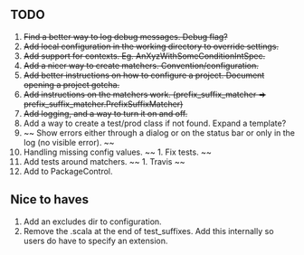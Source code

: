 ## TODO ##

1. ~~Find a better way to log debug messages. Debug flag?~~ 
1. ~~Add local configuration in the working directory to override settings.~~
1. ~~Add support for contexts. Eg. AnXyzWithSomeConditionIntSpec.~~
1. ~~Add a nicer way to create matchers. Convention/configuration.~~
1. ~~Add better instructions on how to configure a project. Document opening a project gotcha.~~
1. ~~Add instructions on the matchers work. (prefix_suffix_matcher => prefix_suffix_matcher.PrefixSuffixMatcher)~~
1. ~~Add logging, and a way to turn it on and off.~~
1. Add a way to create a test/prod class if not found. Expand a template?
1. ~~ Show errors either through a dialog or on the status bar or only in the log (no visible error). ~~
1. Handling missing config values.
~~ 1. Fix tests. ~~
1. Add tests around matchers.
~~ 1. Travis ~~
1. Add to PackageControl.

## Nice to haves ##

1. Add an excludes dir to configuration.
1. Remove the .scala at the end of test_suffixes. Add this internally so users do have to specify an extension.